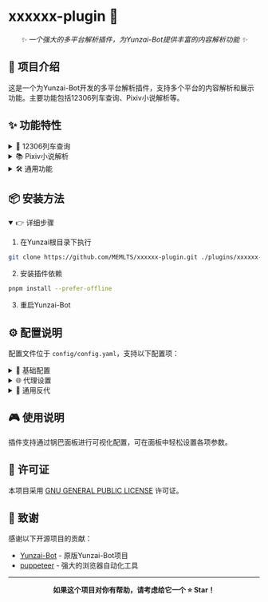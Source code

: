 # xxxxxx-plugin 🚀

<div align="center">

_✨ 一个强大的多平台解析插件，为Yunzai-Bot提供丰富的内容解析功能 ✨_

</div>

## 📖 项目介绍

这是一个为Yunzai-Bot开发的多平台解析插件，支持多个平台的内容解析和展示功能。主要功能包括12306列车查询、Pixiv小说解析等。

## ✨ 功能特性

<details>
<summary>🚂 12306列车查询</summary>

- 🔍 车次信息查询
- ⏰ 列车时刻表查询
</details>

<details>
<summary>📚 Pixiv小说解析</summary>

- 📖 小说内容获取
- 🎨 格式化展示
</details>

<details>
<summary>🛠️ 通用功能</summary>

- 🌐 支持HTTP/SOCKS代理
- 🔄 灵活的反向代理配置
</details>

## 📦 安装方法

<details open>
<summary>👉 详细步骤</summary>

1. 在Yunzai根目录下执行
```bash
git clone https://github.com/MEMLTS/xxxxxx-plugin.git ./plugins/xxxxxx-plugin/
```

2. 安装插件依赖
```bash
pnpm install --prefer-offline
```

3. 重启Yunzai-Bot
</details>

## ⚙️ 配置说明

配置文件位于 `config/config.yaml`，支持以下配置项：

<details>
<summary>🔧 基础配置</summary>

| 配置项 | 说明 | 默认值 |
|--------|------|--------|
| renderScale | 页面渲染精度，数值越大精度越高 | 100 |
</details>

<details>
<summary>🌐 代理设置</summary>

| 配置项 | 说明 | 默认值 |
|--------|------|--------|
| proxy | 是否启用代理 | false |
| proxyUrl | 代理服务器地址，支持http/socks代理 | 空 |
</details>

<details>
<summary>🔄 通用反代</summary>

| 配置项 | 说明 | 默认值 |
|--------|------|--------|
| common | 是否启用通用反代 | false |
| commonUrl | 通用反代服务器地址 | 空 |
</details>

## 🎮 使用说明

插件支持通过锅巴面板进行可视化配置，可在面板中轻松设置各项参数。

## 📄 许可证

本项目采用 [GNU GENERAL PUBLIC LICENSE](./LICENSE) 许可证。

## 🙏 致谢

感谢以下开源项目的贡献：

- [Yunzai-Bot](https://github.com/Le-niao/Yunzai-Bot) - 原版Yunzai-Bot项目
- [puppeteer](https://github.com/puppeteer/puppeteer) - 强大的浏览器自动化工具

---

<div align="center">

**如果这个项目对你有帮助，请考虑给它一个 ⭐ Star！**

</div>
